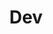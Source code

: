 ---
title: "Dev"
weight: 1
bookFlatSection: false
bookToc: false
bookHidden: false
bookCollapseSection: true
bookComments: false
---